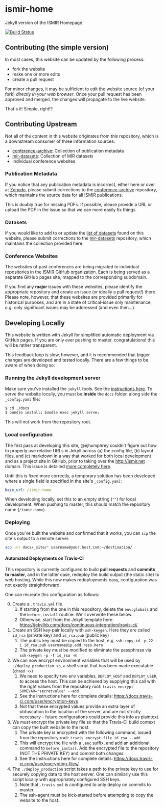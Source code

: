# ismir-home

Jekyll version of the ISMIR Homepage

[![Build Status](https://travis-ci.com/ismir/ismir-home.svg?branch=master)](https://travis-ci.com/ismir/ismir-home)

## Contributing (the simple version)

In most cases, this website can be updated by the following process:

* fork the website
* make one or more edits
* create a pull request

For minor changes, it may be sufficient to edit the website source (of your fork) *directly in your web browser*. Once your pull request has been approved and merged, the changes will propagate to the live website.

That's it! Simple, right!?


## Contributing Upstream

Not all of the content in this website originates from *this* repository, which is a downstream consumer of three information sources:

- [conference-archive](http://github.com/ismir/conference-archive): Collection of publication metadata
- [mir-datasets](http://github.com/ismir/mir-datasets): Collection of MIR datasets
- Individual conference websites


### Publication Metadata

If you notice that any publication metadata is incorrect, either here or over at [Zenodo](http://zenodo.org), please submit corrections to the [conference-archive](http://github.com/ismir/conference-archive) repository, which maintains the source data for all ISMIR publications.

This is doubly true for missing PDFs. If possible, please provide a URL or upload the PDF in the issue so that we can more easily fix things.


### Datasets

If you would like to add to or update the [list of datasets](http://ismir.net/resources/datasets/) found on this website, please submit corrections to the [mir-datasets](http://github.com/ismir/mir-datasets) repository, which maintains the collection provided here.


### Conference Websites

The websites of past conferences are being migrated to individual repositories in the ISMIR GitHub organization. Each is being served as a separate GitHub pages site, mapped to the corresponding subdomain.

If you find any **major** issues with these websites, please identify the appropriate repository and create an issue (or ideally a pull request!) there. Please note, however, that these websites are provided primarily for historical purposes, and are in a state of critical-issue only maintenance, *e.g.* only significant issues may be addressed (and even then...).


## Developing Locally

This website is written with Jekyll for simplified automatic deployment via GitHub pages. If you are only ever pushing to master, congratulations! this will be rather transparent.

This feedback loop is slow, however, and it is recommended that bigger changes are developed and tested locally. There are a few things to be aware of when doing so:

### Running the Jekyll development server

Make sure you've installed the `jekyll` tools. See the [instructions here](). To serve the website locally, you must be **inside** the `docs` folder, along side the `_config.yaml` file:

```bash
$ cd ./docs
$ bundle install; bundle exec jekyll serve;
```

This will not work from the repository root.


### Local configuration

The first pass at developing this site, @ejhumphrey couldn't figure out how to properly use relative URLs in Jekyll across (a) the config file, (b) layout files, and (c) markdown in a way that worked for both local development and as a project site in GitHub, prior to taking over the http://ismir.net domain. This issue is detailed [more completely here](http://github.com/ismir/ismir-home/issues/??).

Until this is fixed more correctly, a temporary solution has been developed where a single field is specified in the site's `_config.yaml`:

```yaml
base_url: /ismir-home
```

When developing locally, set this to an empty string (`""`) for local development. When pushing to master, this should match the repository name (`/ismir-home`).


### Deploying

Once you've built the website and confirmed that it works, you can `scp` the site's output to a remote server.

```bash
scp -vr docs/_site/* username@your.host.com:~/destination/
```

#### Automated Deployments on Travis-CI

This repository is currently configured to build **pull requests** and **commits to master**, and in the latter case, redeploy the build output (the static site) to web hosting. While this now makes redeployments easy, configuration was not exactly straightforward.

One can recreate this configuration as follows:

0. Create a `.travis.yml` file.
    1. If starting from the one in this repository, delete the `env:globals` and the `before_install` routine. We'll overwrite these below.
    2. Otherwise, start from the Jekyll template here: https://jekyllrb.com/docs/continuous-integration/travis-ci/
1. Create an SSH key-pair locally with `ssh-keygen`. Here they are called `id_rsa` (private key) and `id_rsa.pub` (public key)
    1. The public key must be copied to the host, e.g. `ssh-copy-id -p 22 -i id_rsa.pub username@ip.add.ress.here`
    2. The private key must be modified to eliminate the passphrase via `ssh-keygen -p -f id_rsa -N ''`
2. We can now encrypt environment variables that will be used by `./deploy_production.sh`, a shell script that has been made executable (`chmod +x`)
    1. We need to specify two env variables, `DEPLOY_HOST` and `DEPLOY_USER`, to access the host. This can be achieved by supplying this call with the right values from the repository root: `travis encrypt SOMEVAR="secretvalue" --add`
    2. See the instructions here for complete details: https://docs.travis-ci.com/user/encryption-keys
    3. Not that these encrypted values provide an extra layer of obfuscation to the location of the server, and are not strictly necessary – future configurations could provide this info as plaintext.
3. We must encrypt the private key file so that the Travis-CI build context can copy the built website to the host.
    1. The private key is encrypted with the following command, issued from the repository root: `travis encrypt-file id_rsa --add`
    2. This will encrypt the file with a `.enc` suffix, and add an additional command to `before_install`. Add the encrypted file to the repository (NOT THE PRIVATE KEY) and commit both changes.
    3. See the instructions here for complete details: https://docs.travis-ci.com/user/encrypting-files/
4. The `./deploy_production` script takes a path to the private key to use for securely copying data to the host server. One can similarly use this script locally with appropriately configured SSH keys.
    1. Note that `.travis.yml` is configured to only deploy on commits to master.
    2. The ssh-agent must be kick-started before attempting to copy the website to the host.

